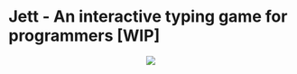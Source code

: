 # Jett - An interactive typing game for programmers [WIP]

<p align="center">
  <img src="https://static.wikia.nocookie.net/valorant/images/7/79/Jett_artwork.png/revision/latest?cb=20200602020209">
</p>
